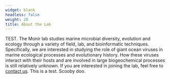 ```yaml
---
widget: blank
headless: false
weight: 20
title: About the Lab
---
```

<!--more-->
TEST. The Monir lab studies marine microbial diversity, evolution and ecology through a variety of field, lab, and bioinformatic techniques. Specifically, we are interested in studying the role of giant ocean viruses in marine ecological processes and evolutionary history. How these viruses interact with their hosts and are involved in large biogeochemical processes is still relatively unknown. If you are interested in joining the lab, feel free to [contact us](https://silly-rabanadas-868f73.netlify.app/contact/). This is a test. Scooby doo.
